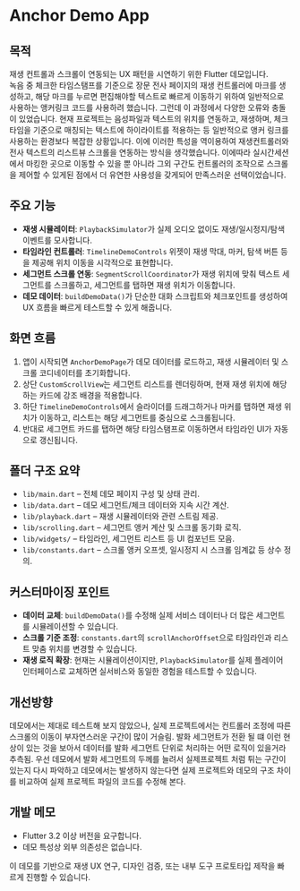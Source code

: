 # Anchor Demo App

## 목적

재생 컨트롤과 스크롤이 연동되는 UX 패턴을 시연하기 위한 Flutter 데모입니다.  
녹음 중 체크한 타임스탬프를 기준으로 장문 전사 페이지의 재생 컨트롤러에 마크를 생성하고, 해당 마크를 누르면 편집해야할 텍스트로 빠르게 이동하기 위하여 일반적으로 사용하는 앵커링크 코드를 사용하려 했습니다.
그런데 이 과정에서 다양한 오류와 충돌이 있었습니다. 현재 프로젝트는 음성파일과 텍스트의 위치를 연동하고, 재생하며, 체크 타임을 기준으로 매칭되는 텍스트에 하이라이트를 적용하는 등 일반적으로 앵커 링크를 사용하는 환경보다 복잡한 상황입니다.
이에 이러한 특성을 역이용하여 재생컨트롤러와 전사 텍스트의 리스트뷰 스크롤을 연동하는 방식을 생각했습니다.
이에따라 실시간세션에서 마킹한 곳으로 이동할 수 있을 뿐 아니라 그외 구간도 컨트롤러의 조작으로 스크롤을 제어할 수 있게된 점에서 더 유연한 사용성을 갖게되어 만족스러운 선택이었습니다.

## 주요 기능

- **재생 시뮬레이터**: `PlaybackSimulator`가 실제 오디오 없이도 재생/일시정지/탐색 이벤트를 모사합니다.
- **타임라인 컨트롤러**: `TimelineDemoControls` 위젯이 재생 막대, 마커, 탐색 버튼 등을 제공해 위치 이동을 시각적으로 표현합니다.
- **세그먼트 스크롤 연동**: `SegmentScrollCoordinator`가 재생 위치에 맞춰 텍스트 세그먼트를 스크롤하고, 세그먼트를 탭하면 재생 위치가 이동합니다.
- **데모 데이터**: `buildDemoData()`가 단순한 대화 스크립트와 체크포인트를 생성하여 UX 흐름을 빠르게 테스트할 수 있게 해줍니다.

## 화면 흐름

1. 앱이 시작되면 `AnchorDemoPage`가 데모 데이터를 로드하고, 재생 시뮬레이터 및 스크롤 코디네이터를 초기화합니다.
2. 상단 `CustomScrollView`는 세그먼트 리스트를 렌더링하며, 현재 재생 위치에 해당하는 카드에 강조 배경을 적용합니다.
3. 하단 `TimelineDemoControls`에서 슬라이더를 드래그하거나 마커를 탭하면 재생 위치가 이동하고, 리스트는 해당 세그먼트를 중심으로 스크롤됩니다.
4. 반대로 세그먼트 카드를 탭하면 해당 타임스탬프로 이동하면서 타임라인 UI가 자동으로 갱신됩니다.


## 폴더 구조 요약

- `lib/main.dart` – 전체 데모 페이지 구성 및 상태 관리.
- `lib/data.dart` – 데모 세그먼트/체크 데이터와 지속 시간 계산.
- `lib/playback.dart` – 재생 시뮬레이터와 관련 스트림 제공.
- `lib/scrolling.dart` – 세그먼트 앵커 계산 및 스크롤 동기화 로직.
- `lib/widgets/` – 타임라인, 세그먼트 리스트 등 UI 컴포넌트 모음.
- `lib/constants.dart` – 스크롤 앵커 오프셋, 일시정지 시 스크롤 임계값 등 상수 정의.

## 커스터마이징 포인트

- **데이터 교체**: `buildDemoData()`를 수정해 실제 서비스 데이터나 더 많은 세그먼트를 시뮬레이션할 수 있습니다.
- **스크롤 기준 조정**: `constants.dart`의 `scrollAnchorOffset`으로 타임라인과 리스트 맞춤 위치를 변경할 수 있습니다.
- **재생 로직 확장**: 현재는 시뮬레이션이지만, `PlaybackSimulator`를 실제 플레이어 인터페이스로 교체하면 실서비스와 동일한 경험을 테스트할 수 있습니다.

## 개선방향

데모에서는 제대로 테스트해 보지 않았으나, 실제 프로젝트에서는 컨트롤러 조정에 따른 스크롤의 이동이 부자연스러운 구간이 많이 거슬림. 
발화 세그먼트가 전환 될 떄 이런 현상이 있는 것을 보아서 데이터를 발화 세그먼트 단위로 처리하는 어떤 로직이 있을거라 추측됨. 
우선 데모에서 발화 세그먼트의 두께를 늘려서 실제프로젝트 처럼 튀는 구간이 있는지 다시 파악하고 데모에서는 발생하지 않는다면 실제 프로젝트와 데모의 구조 차이를 비교하여 실제 프로젝트 파일의 코드를 수정해 본다.


## 개발 메모

- Flutter 3.2 이상 버전을 요구합니다.
- 데모 특성상 외부 의존성은 없습니다.

이 데모를 기반으로 재생 UX 연구, 디자인 검증, 또는 내부 도구 프로토타입 제작을 빠르게 진행할 수 있습니다.
